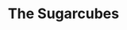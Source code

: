 ---
title: "The Sugarcubes"
summary: "The Sugarcubes were the biggest group ever to emerge from Iceland, which helps explain their off-kilter sense of melody. Their 1988 debut *Life's Too Good* attracted terrific reviews and became a college radio hit, but they never were able to recapture that sense of excitement. According to group legend, the Sugarcubes formed on June 8, 1986, the day that vocalist gave birth to her son. Prior to that day, the members of the group had been in a variety of Icelandic bands. Björk had the longest career out of any of the members. By 1984, Björk, Einar Örn Benediktsson and Siggi Baldursson had joined forces, forming with keyboardist Einar Melax. KUKL — which means witchcraft in Icelandic — was a noisy, artsy, post-punk band that released two albums on the independent British record label Crass. In 1986, KUKL evolved into the Sugarcubes, adding Björk's then-husband Thor Eldon on guitar and Bragi Ólafsson on bass. In late 1987, the band signed to One Little Indian in the U.K., Elektra Records in the U.S. The Sugarcubes released their debut album *Life's Too Good* in 1988 to critical acclaim in both the U.K. and the U.S. *Birthday*, the first single from the album, became an indie hit in Britain and a college radio hit in America. In particular, Björk received a heap of praise, which began tensions between her and Einar Örn. *Here Today, Tomorrow, Next Week!*, the Sugarcubes' second album, was released in 1989. The album featured a greater vocal contribution by Einar, which was criticized in many of the record's reviews, which were noticably weaker than those for *Life's Too Good*. After the release of *Here Today, Tomorrow, Next Week!*, the band embarked on a lengthy international tour. At the conclusion of the tour in late 1990, the band members pursued their own individual interests. *Stick Around for Joy*, the band's third album, was released in 1992. Before the record appeared, a collection of remixes called *It's It* was released in Europe. *Stick Around for Joy* received better reviews than *Life's Too Good*, but the album failed to yield a hit single. Following its release, the Sugarcubes disbanded. In 1993, Björk launched a critically acclaimed and commercially successful solo career that was based in dance music."
slug: "the-sugarcubes"
image: "the-sugarcubes.jpg"
apple_music_artist_url: "https://music.apple.com/gb/artist/the-sugarcubes/727711"
wikipedia_url: "https://en.wikipedia.org/wiki/The_Sugarcubes"
---